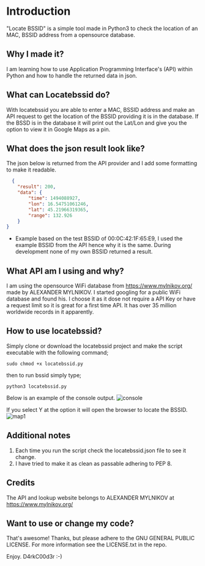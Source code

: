 # Introduction
"Locate BSSID" is a simple tool made in Python3 to check the location of an MAC, BSSID address from a opensource database.

## Why I made it?
I am learning how to use Application Programming Interface's (API) within Python and how to handle the returned data in json.

## What can Locatebssid do?
With locatebssid you are able to enter a MAC, BSSID address and make an API request to get the location of the BSSID providing it is in the database. If the BSSD is in the database it will print out the Lat/Lon and give you the option to view it in Google Maps as a pin.

## What does the json result look like?
The json below is returned from the API provider and I add some formatting to make it readable.

```json
  {
    "result": 200,
    "data": {
        "time": 1494088927,
        "lon": 16.54751061246,
        "lat": 45.21966319365,
        "range": 132.926
    }
}
```
 * Example based on the test BSSID of 00:0C:42:1F:65:E9, I used the example BSSID from the API hence why it is the same.
 During development none of my own BSSID returned a result.

## What API am I using and why?
I am using the opensource WiFi database from https://www.mylnikov.org/ made by ALEXANDER MYLNIKOV. I started googling for
a public WiFi database and found his. I choose it as it dose not require a API Key or have a request limit so it is great
for a first time API. It has over 35 million worldwide records in it apparently.

## How to use locatebssid?
Simply clone or download the locatebssid project and make the script executable with the following command;

```
sudo chmod +x locatebssid.py
```
then to run bssid simply type;
```
python3 locatebssid.py
```
Below is an example of the console output.
![console](https://cloud.githubusercontent.com/assets/17799879/25775557/9a8f02be-329f-11e7-86d0-d135b26d8ede.png)

If you select Y at the option it will open the browser to locate the BSSID.
![map1](https://cloud.githubusercontent.com/assets/17799879/25775497/ebc9bd2e-329d-11e7-8621-6c2c5aa4d68e.png)

## Additional notes
1. Each time you run the script check the locatebssid.json file to see it change.
2. I have tried to make it as clean as passable adhering to PEP 8.

## Credits
The API and lookup website belongs to ALEXANDER MYLNIKOV at https://www.mylnikov.org/

## Want to use or change my code?
That's awesome! Thanks, but please adhere to the GNU GENERAL PUBLIC LICENSE. For more information see the LICENSE.txt in the repo.

Enjoy. D4rkC00d3r :-)
